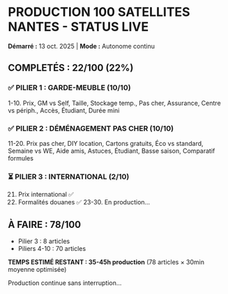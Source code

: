 # PRODUCTION 100 SATELLITES NANTES - STATUS LIVE

**Démarré :** 13 oct. 2025 | **Mode :** Autonome continu

## COMPLETÉS : 22/100 (22%)

### ✅ PILIER 1 : GARDE-MEUBLE (10/10)
1-10. Prix, GM vs Self, Taille, Stockage temp., Pas cher, Assurance, Centre vs périph., Accès, Étudiant, Durée mini

### ✅ PILIER 2 : DÉMÉNAGEMENT PAS CHER (10/10)
11-20. Prix pas cher, DIY location, Cartons gratuits, Éco vs standard, Semaine vs WE, Aide amis, Astuces, Étudiant, Basse saison, Comparatif formules

### ⏳ PILIER 3 : INTERNATIONAL (2/10)
21. Prix international ✅
22. Formalités douanes ✅
23-30. En production...

## À FAIRE : 78/100

- Pilier 3 : 8 articles
- Piliers 4-10 : 70 articles

**TEMPS ESTIMÉ RESTANT : 35-45h production** (78 articles × 30min moyenne optimisée)

Production continue sans interruption...
